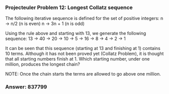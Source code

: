### Projecteuler Problem 12: Longest Collatz sequence

The following iterative sequence is defined for the set of positive integers:
n → n/2 (n is even)
n → 3n + 1 (n is odd)

Using the rule above and starting with 13, we generate the following sequence:
13 → 40 → 20 → 10 → 5 → 16 → 8 → 4 → 2 → 1

It can be seen that this sequence (starting at 13 and finishing at 1) contains 10 terms. Although it has not been proved yet (Collatz Problem), it is thought that all starting numbers finish at 1.
Which starting number, under one million, produces the longest chain?

NOTE: Once the chain starts the terms are allowed to go above one million.

### Answer: 837799
